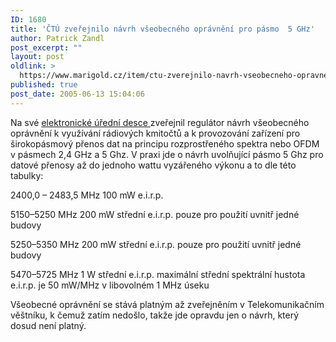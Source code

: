 ```yaml
---
ID: 1680
title: 'ČTÚ zveřejnilo návrh všeobecného oprávnění pro pásmo  5 GHz'
author: Patrick Zandl
post_excerpt: ""
layout: post
oldlink: >
  https://www.marigold.cz/item/ctu-zverejnilo-navrh-vseobecneho-opravneni-pro-pasmo-5-ghz
published: true
post_date: 2005-06-13 15:04:06
---
```

<p>Na své <a href="http://www.ctu.cz/main.php?pageid=20">elektronické úřední desce </a>zveřejnil regulátor návrh všeobecného oprávnění k využívání rádiových kmitočtů a k provozování zařízení pro širokopásmový přenos dat na principu rozprostřeného spektra nebo OFDM v pásmech 2,4 GHz a 5 Ghz. V praxi jde o návrh uvolňující pásmo 5 Ghz pro datové přenosy až do jednoho wattu vyzářeného výkonu a to dle této tabulky: </p>

<p>2400,0 – 2483,5 MHz
100 mW e.i.r.p.</p>

<p>5150–5250 MHz
200 mW střední e.i.r.p.
pouze pro použití uvnitř jedné budovy</p>

<p>5250–5350 MHz
200 mW střední e.i.r.p.
pouze pro použití uvnitř jedné budovy</p>

<p>5470–5725 MHz
1 W střední e.i.r.p.
maximální střední spektrální hustota e.i.r.p. je 50 mW/MHz v libovolném 1 MHz úseku</p>

<p>Všeobecné oprávnění se stává platným až zveřejněním v Telekomunikačním věštníku, k čemuž zatím nedošlo, takže jde opravdu jen o návrh, který dosud není platný.
</p>
